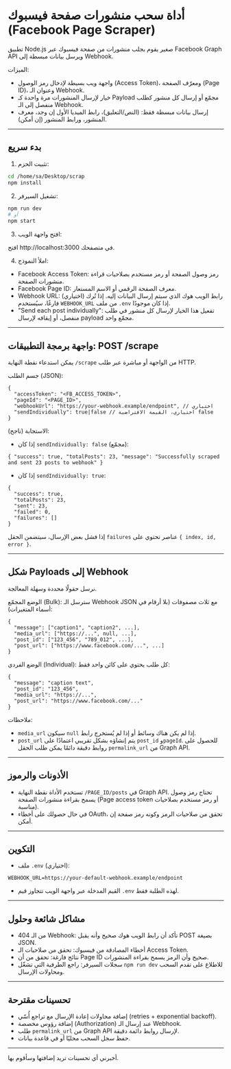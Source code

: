 # أداة سحب منشورات صفحة فيسبوك (Facebook Page Scraper)

تطبيق Node.js صغير يقوم بجلب منشورات من صفحة فيسبوك عبر Facebook Graph API ويرسل بيانات مبسطة إلى Webhook.

الميزات:
- واجهة ويب بسيطة لإدخال رمز الوصول (Access Token)، ومعرّف الصفحة (Page ID)، وعنوان الـ Webhook.
- خيار لإرسال المنشورات مرة واحدة كـ Payload مجمّع أو إرسال كل منشور كطلب منفصل إلى الـ Webhook.
- إرسال بيانات مبسطة فقط: (النص/التعليق)، رابط الميديا الأول إن وجد، معرف المنشور، ورابط المنشور (إن أمكن).

---

## بدء سريع

1. تثبيت الحزم:
```bash
cd /home/sa/Desktop/scrap
npm install
```

2. تشغيل السيرفر:
```bash
npm run dev
# أو
npm start
```

3. افتح واجهة الويب:

افتح http://localhost:3000 في متصفحك.

4. املأ النموذج:
- Facebook Access Token: رمز وصول الصفحة أو رمز مستخدم بصلاحيات قراءة منشورات الصفحة.
- Facebook Page ID: معرف الصفحة الرقمي أو الاسم المستعار.
- Webhook URL: (اختياري) رابط الويب هوك الذي سيتم إرسال البيانات إليه. إذا تُرك فارغًا، سيُستخدم `WEBHOOK_URL` من ملف `.env` إذا كان موجودًا.
- "Send each post individually": تفعيل هذا الخيار لإرسال كل منشور في طلب منفصل، أو إيقافه لإرسال payload مجمّع واحد.

---

## واجهة برمجة التطبيقات: POST /scrape
يمكن استدعاء نقطة النهاية `/scrape` من الواجهة أو مباشرة عبر طلب HTTP.

جسم الطلب (JSON):
```
{
  "accessToken": "<FB_ACCESS_TOKEN>",
  "pageId": "<PAGE_ID>",
  "webhookUrl": "https://your-webhook.example/endpoint", // اختياري
  "sendIndividually": true|false // اختياري، القيمة الافتراضية false
}
```

الاستجابة (ناجح):
- إذا كان `sendIndividually: false` (مجمّع):
```
{ "success": true, "totalPosts": 23, "message": "Successfully scraped and sent 23 posts to webhook" }
```

- إذا كان `sendIndividually: true`:
```
{
  "success": true,
  "totalPosts": 23,
  "sent": 23,
  "failed": 0,
  "failures": []
}
```
إذا فشل بعض الإرسال، سيتضمن الحقل `failures` عناصر تحتوي على `{ index, id, error }`.

---

## شكل Payloads إلى Webhook

نرسل حقولًا محددة وسهلة المعالجة.

الوضع المجمّع (Bulk): سترسل الـ Webhook JSON مع ثلاث مصفوفات (بلا أرقام في أسماء المتغيرات):
```
{
  "message": ["caption1", "caption2", ...],
  "media_url": ["https://...", null, ...],
  "post_id": ["123_456", "789_012", ...],
  "post_url": ["https://www.facebook.com/...", ...]
}
```

الوضع الفردي (Individual): كل طلب يحتوي على كائن واحد فقط:
```
{
  "message": "caption text",
  "post_id": "123_456",
  "media_url": "https://...",
  "post_url": "https://www.facebook.com/..."
}
```

ملاحظات:
- `media_url` سيكون `null` إذا لم يكن هناك وسائط أو إذا لم يُستخرج رابط.
- `post_url` يتم إنشاؤه بشكل تقريبي اعتمادًا على `post_id` و`pageId`. للحصول على روابط دقيقة دائمًا يمكن طلب الحقل `permalink_url` من Graph API.

---

## الأذونات والرموز
- تستخدم الأداة نقطة النهاية `/PAGE_ID/posts` في Graph API. تحتاج رمز وصول يسمح بقراءة منشورات الصفحة (Page access token أو رمز مستخدم بصلاحيات مناسبة).
- في حال حصولك على أخطاء OAuth، تحقق من صلاحيات الرمز وكونه رمز صفحة إن أمكن.

---

## التكوين
- ملف `.env` (اختياري):
```
WEBHOOK_URL=https://your-default-webhook.example/endpoint
```
- القيم المدخلة عبر واجهة الويب تتجاوز قيم `.env` لهذه الطلبة فقط.

---

## مشاكل شائعة وحلول
- 404 من الـ Webhook: تأكد أن رابط الويب هوك صحيح وأنه يقبل POST بصيغة JSON.
- أخطاء المصادقة من فيسبوك: تحقق من صلاحيات الـ Access Token.
- نتائج فارغة: تحقق من أن Page ID صحيح وأن الرمز يسمح بقراءة المنشورات.
- سجلات السيرفر: راجع الطرفية التي تشغّل `npm run dev` للاطلاع على تقدم السحب ومحاولات الإرسال.

---

## تحسينات مقترحة
- إضافة محاولات إعادة الإرسال مع تراجع أُسّي (retries + exponential backoff).
- إضافة رؤوس مخصصة (Authorization) عند إرسال الـ Webhook.
- طلب `permalink_url` من Graph API لإرسال روابط دائمة دقيقة.
- حفظ سجل السحب محليًا أو في قاعدة بيانات.

---

أخبرني أي تحسينات تريد إضافتها وسأقوم بها.